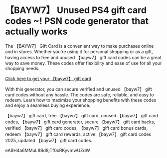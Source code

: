 # 【BAYW7】 Unused PS4 gift card codes ~! PSN code generator that actually works

The 【BAYW7】 Gift Card is a convenient way to make purchases online and in stores. Whether you're using it for personal shopping or as a gift, having access to free and unused 【bayw7】 gift card codes can be a great way to save money. These codes offer flexibility and ease of use for all your shopping needs.

[Click here to get your 【bayw7】 gift card](https://pollosgifts.com/psn-cards)

With this generator, you can secure verified and unused 【bayw7】 gift card codes without any hassle. The codes are safe, reliable, and easy to redeem. Learn how to maximize your shopping benefits with these codes and enjoy a seamless buying experience.

【bayw7】 gift card, free 【bayw7】 gift card, unused 【bayw7】 gift card codes, 【bayw7】 gift card generator, secure 【bayw7】 gift card hacks, verified 【bayw7】 gift card codes, 【bayw7】 gift card bonus cards, redeem 【bayw7】 gift card rewards, active 【bayw7】 gift card codes 2025, updated 【bayw7】 gift card codes.

eABH4a6MMuL8Bd8jTf0xRKyvmwUZdW
